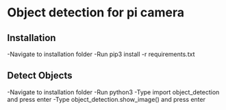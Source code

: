 # Object detection for pi camera

## Installation
-Navigate to installation folder
-Run pip3 install -r requirements.txt

## Detect Objects
-Navigate to installation folder
-Run python3
-Type import object_detection and press enter
-Type object_detection.show_image() and press enter
